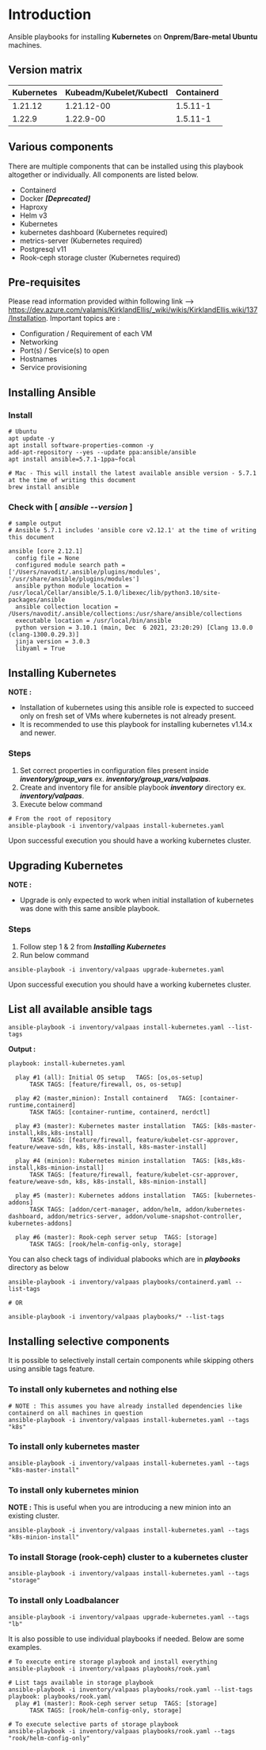 
# Introduction
Ansible playbooks for installing **Kubernetes** on **Onprem/Bare-metal Ubuntu** machines.
## Version matrix
Kubernetes | Kubeadm/Kubelet/Kubectl | Containerd
-----------|-----------|-----------|
1.21.12 | 1.21.12-00 | 1.5.11-1 |
1.22.9 | 1.22.9-00 | 1.5.11-1 |
## Various components
There are multiple components that can be installed using this playbook altogether or individually. All components are listed below.
- Containerd
- Docker _**[Deprecated]**_
- Haproxy
- Helm v3
- Kubernetes
- kubernetes dashboard (Kubernetes required)
- metrics-server (Kubernetes required)
- Postgresql v11
- Rook-ceph storage cluster (Kubernetes required)

## Pre-requisites
Please read information provided within following link --> https://dev.azure.com/valamis/KirklandEllis/_wiki/wikis/KirklandEllis.wiki/137/Installation. Important topics are :
- Configuration / Requirement of each VM
- Networking
- Port(s) / Service(s) to open
- Hostnames
- Service provisioning

## Installing Ansible
### Install
```
# Ubuntu
apt update -y
apt install software-properties-common -y
add-apt-repository --yes --update ppa:ansible/ansible
apt install ansible=5.7.1-1ppa~focal

# Mac - This will install the latest available ansible version - 5.7.1 at the time of writing this document
brew install ansible
```
### Check with [ _**ansible --version**_ ]
```
# sample output
# Ansible 5.7.1 includes 'ansible core v2.12.1' at the time of writing this document

ansible [core 2.12.1]
  config file = None
  configured module search path = ['/Users/navodit/.ansible/plugins/modules', '/usr/share/ansible/plugins/modules']
  ansible python module location = /usr/local/Cellar/ansible/5.1.0/libexec/lib/python3.10/site-packages/ansible
  ansible collection location = /Users/navodit/.ansible/collections:/usr/share/ansible/collections
  executable location = /usr/local/bin/ansible
  python version = 3.10.1 (main, Dec  6 2021, 23:20:29) [Clang 13.0.0 (clang-1300.0.29.3)]
  jinja version = 3.0.3
  libyaml = True
```
## Installing Kubernetes
**NOTE :**
- Installation of kubernetes using this ansible role is expected to succeed only on fresh set of VMs where kubernetes is not already present.
- It is recommended to use this playbook for installing kubernetes v1.14.x and newer.

### Steps
1. Set correct properties in configuration files present inside _**inventory/group_vars**_ ex. _**inventory/group_vars/valpaas**_.
2. Create and inventory file for ansible playbook _**inventory**_ directory ex. _**inventory/valpaas**_.
3. Execute below command
```
# From the root of repository
ansible-playbook -i inventory/valpaas install-kubernetes.yaml
```
Upon successful execution you should have a working kubernetes cluster.
## Upgrading Kubernetes
**NOTE :**
- Upgrade is only expected to work when initial installation of kubernetes was done with this same ansible playbook.
### Steps
1. Follow step 1 & 2 from _**Installing Kubernetes**_
2. Run below command
```
ansible-playbook -i inventory/valpaas upgrade-kubernetes.yaml
```
Upon successful execution you should have a working kubernetes cluster.
## List all available ansible tags
```
ansible-playbook -i inventory/valpaas install-kubernetes.yaml --list-tags
```
**Output :**
```
playbook: install-kubernetes.yaml

  play #1 (all): Initial OS setup	TAGS: [os,os-setup]
      TASK TAGS: [feature/firewall, os, os-setup]

  play #2 (master,minion): Install containerd	TAGS: [container-runtime,containerd]
      TASK TAGS: [container-runtime, containerd, nerdctl]

  play #3 (master): Kubernetes master installation	TAGS: [k8s-master-install,k8s,k8s-install]
      TASK TAGS: [feature/firewall, feature/kubelet-csr-approver, feature/weave-sdn, k8s, k8s-install, k8s-master-install]

  play #4 (minion): Kubernetes minion installation	TAGS: [k8s,k8s-install,k8s-minion-install]
      TASK TAGS: [feature/firewall, feature/kubelet-csr-approver, feature/weave-sdn, k8s, k8s-install, k8s-minion-install]

  play #5 (master): Kubernetes addons installation	TAGS: [kubernetes-addons]
      TASK TAGS: [addon/cert-manager, addon/helm, addon/kubernetes-dashboard, addon/metrics-server, addon/volume-snapshot-controller, kubernetes-addons]

  play #6 (master): Rook-ceph server setup	TAGS: [storage]
      TASK TAGS: [rook/helm-config-only, storage]
```

You can also check tags of individual plabooks which are in _**playbooks**_ directory as below
```
ansible-playbook -i inventory/valpaas playbooks/containerd.yaml --list-tags

# OR

ansible-playbook -i inventory/valpaas playbooks/* --list-tags
```
## Installing selective components
It is possible to selectively install certain components while skipping others using ansible tags feature.
### To install only kubernetes and nothing else
```
# NOTE : This assumes you have already installed dependencies like containerd on all machines in question
ansible-playbook -i inventory/valpaas install-kubernetes.yaml --tags "k8s"
```
### To install only kubernetes master
```
ansible-playbook -i inventory/valpaas install-kubernetes.yaml --tags "k8s-master-install"
```
### To install only kubernetes minion
**NOTE :**
This is useful when you are introducing a new minion into an existing cluster.
```
ansible-playbook -i inventory/valpaas install-kubernetes.yaml --tags "k8s-minion-install"
```
### To install Storage (rook-ceph) cluster to a kubernetes cluster
```
ansible-playbook -i inventory/valpaas install-kubernetes.yaml --tags "storage"
```
### To install only Loadbalancer
```
ansible-playbook -i inventory/valpaas upgrade-kubernetes.yaml --tags "lb"
```
It is also possible to use individual playbooks if needed. Below are some examples.
```
# To execute entire storage playbook and install everything
ansible-playbook -i inventory/valpaas playbooks/rook.yaml

# List tags available in storage playbook
ansible-playbook -i inventory/valpaas playbooks/rook.yaml --list-tags
playbook: playbooks/rook.yaml
  play #1 (master): Rook-ceph server setup	TAGS: [storage]
      TASK TAGS: [rook/helm-config-only, storage]

# To execute selective parts of storage playbook
ansible-playbook -i inventory/valpaas playbooks/rook.yaml --tags "rook/helm-config-only"
```
